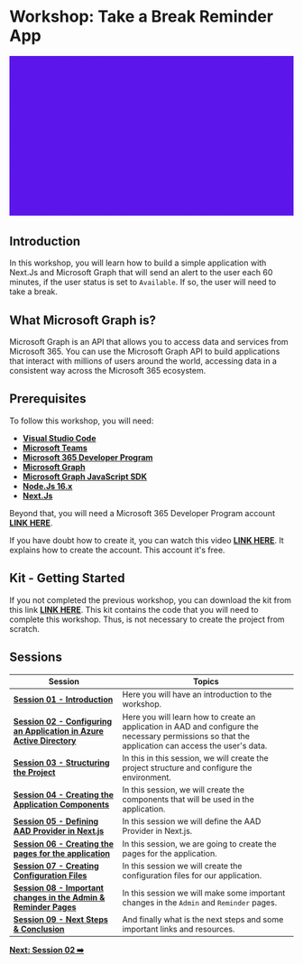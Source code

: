 # Workshop: Take a Break Reminder App

![authentication-image](./../../workshop-images/reminder.gif)

## Introduction

In this workshop, you will learn how to build a simple application with Next.Js and Microsoft Graph that will send an alert to the user each 60 minutes, if the user status is set to `Available`. If so, the user will need to take a break.


## What Microsoft Graph is?

Microsoft Graph is an API that allows you to access data and services from Microsoft 365. You can use the Microsoft Graph API to build applications that interact with millions of users around the world, accessing data in a consistent way across the Microsoft 365 ecosystem.

## Prerequisites

To follow this workshop, you will need:

- **[Visual Studio Code](https://code.visualstudio.com/)**
- **[Microsoft Teams](https://www.microsoft.com/en-us/microsoft-teams/download-app?rtc=2)**
- **[Microsoft 365 Developer Program](https://developer.microsoft.com/en-us/microsoft-365/dev-program)**
- **[Microsoft Graph](https://developer.microsoft.com/en-us/graph)**
- **[Microsoft Graph JavaScript SDK](https://github.com/microsoftgraph/msgraph-sdk-javascript)**
- **[Node.Js 16.x](https://nodejs.org/en/)**
- **[Next.Js](https://nextjs.org/learn/foundations/about-nextjs)**

Beyond that, you will need a Microsoft 365 Developer Program account **[LINK HERE](https://developer.microsoft.com/en-us/microsoft-365/dev-program)**. 

If you have doubt how to create it, you can watch this video **[LINK HERE](https://www.youtube.com/watch?v=JvWLgirC8xs)**. It explains how to create the account. This account it's free. 

## Kit - Getting Started

If you not completed the previous workshop, you can download the kit from this link **[LINK HERE](https://github.com/glaucia86/kitstarter-msgraph-nextjs)**. This kit contains the code that you will need to complete this workshop. Thus, is not necessary to create the project from scratch.

## Sessions


| Session                                                                                | Topics                                                                                                                                              |
| -------------------------------------------------------------------------------------- | --------------------------------------------------------------------------------------------------------------------------------------------------- |
| **[Session 01 - Introduction](01-intro.md)**                                           | Here you will have an introduction to the workshop.                                                                                                 |
| **[Session 02 - Configuring an Application in Azure Active Directory](02-session.md)** | Here you will learn how to create an application in AAD and configure the necessary permissions so that the application can access the user's data. |  |
| **[Session 03 - Structuring the Project](03-session.md)**                              | In this in this session, we will create the project structure and configure the environment.                                                        |
| **[Session 04 - Creating the Application Components](04-session.md)**                  | In this session, we will create the components that will be used in the application.                                                                |
| **[Session 05 - Defining AAD Provider in Next.js](05-session.md)**                     | In this session we will define the AAD Provider in Next.js.                                                                                         |
| **[Session 06 - Creating the pages for the application](06-session.md)**               | In this session, we are going to create the pages for the application.                                                                              |
| **[Session 07 - Creating Configuration Files](07-session.md)**                         | In this session we will create the configuration files for our application.                                                                         |
| **[Session 08 - Important changes in the Admin & Reminder Pages](08-session.md)**      | In this session we will make some important changes in the `Admin` and `Reminder` pages.                                                            |
| **[Session 09 - Next Steps & Conclusion](09-session.md)**                              | And finally what is the next steps and some important links and resources.                                                                          |

**[Next: Session 02 ➡️](./02-session.md)**